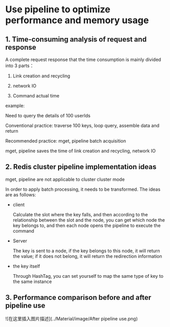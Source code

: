 # Use pipeline to optimize performance and memory usage



## 1. Time-consuming analysis of request and response

A complete request response that the time consumption is mainly divided into 3 parts：

1. Link creation and recycling

2. network IO

3. Command actual time



example:

Need to query the details of 100 userIds



Conventional practice: traverse 100 keys, loop query, assemble data and return

Recommended practice: mget, pipeline batch acquisition

mget, pipeline saves the time of link creation and recycling, network IO



## 2. Redis cluster pipeline implementation ideas

mget, pipeline are not applicable to cluster cluster mode

In order to apply batch processing, it needs to be transformed. The ideas are as follows:

* client

  Calculate the slot where the key falls, and then according to the relationship between the slot and the node, you can get which node the key belongs to, and then each node opens the pipeline to execute the command

* Server

  The key is sent to a node, if the key belongs to this node, it will return the value; if it does not belong, it will return the redirection information

* the key itself

  Through HashTag, you can set yourself to map the same type of key to the same instance

  

## 3. Performance comparison before and after pipeline use

![在这里插入图片描述](../Material/image/After pipeline use.png)









